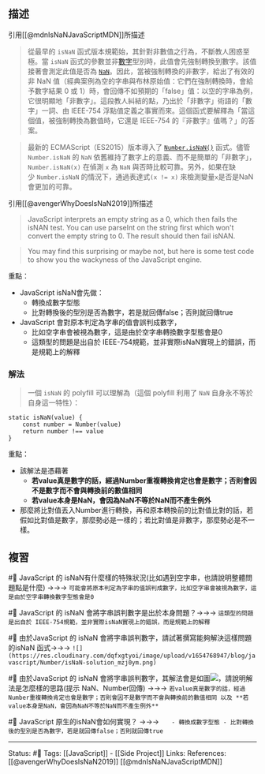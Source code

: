 
## 描述
引用[[@mdnIsNaNJavaScriptMDN]]所描述
> 從最早的 `isNaN` 函式版本規範始，其針對非數值之行為，不斷教人困惑至極。當 `isNaN` 函式的參數並非[數字](http://es5.github.com/#x8.5 "http://es5.github.com/#x8.5")型別時，此值會先強制轉換到數字。該值接著會測定此值是否為 [`NaN`](https://developer.mozilla.org/zh-TW/docs/Web/JavaScript/Reference/Global_Objects/NaN)。因此，當被強制轉換的非數字，給出了有效的非 NaN 值（經典案例為空的字串與布林原始值：它們在強制轉換時，會給予數字結果 0 或 1）時，會回傳不如預期的「false」值：以空的字串為例，它很明顯地「非數字」。這段教人糾結的點，乃出於「非數字」術語的「數字」一詞、由 IEEE-754 浮點值定義之事實而來。這個函式要解釋為「當這個值，被強制轉換為數值時，它還是 IEEE-754 的『非數字』值嗎？」的答案。

> 最新的 ECMAScript（ES2015）版本導入了 [`Number.isNaN()`](https://developer.mozilla.org/zh-TW/docs/Web/JavaScript/Reference/Global_Objects/Number/isNaN) 函式。儘管 `Number.isNaN` 的 `NaN` 依舊維持了數字上的意義、而不是簡單的「非數字」，`Number.isNaN(x)` 在偵測 `x` 為 `NaN` 與否時比較可靠。另外，如果在缺少 `Number.isNaN` 的情況下，通過表達式`(x != x)` 來檢測變量`x`是否是NaN會更加的可靠。

引用[[@avengerWhyDoesIsNaN2019]]所描述
> JavaScript interprets an empty string as a 0, which then fails the isNAN test. You can use parseInt on the string first which won't convert the empty string to 0. The result should then fail isNAN.

> You may find this surprising or maybe not, but here is some test code to show you the wackyness of the JavaScript engine.


重點：
- JavaScript isNaN會先做：
	- 轉換成數字型態
	- 比對轉換後的型別是否為數字，若是就回傳false；否則就回傳true
- JavaScript 會對原本判定為字串的值會誤判成數字，
	- 比如空字串會被視為數字，這是由於空字串轉換數字型態會是0
	- 這類型的問題是出自於 IEEE-754規範，並非實際isNaN實現上的錯誤，而是規範上的解釋

### 解法
> 一個 `isNaN` 的 polyfill 可以理解為（這個 polyfill 利用了 `NaN` 自身永不等於自身這一特性）：

```
static isNaN(value) {
	const number = Number(value)
	return number !== value
}
```

重點：
- 該解法是憑藉著 
	- **若value真是數字的話，經過Number重複轉換肯定也會是數字；否則會因不是數字而不會與轉換前的數值相同** 
	- **若value本身是NaN，會因為NaN不等於NaN而不產生例外**
- 那麼將比對值丟入Number進行轉換，再和原本轉換前的比對值比對的話，若假如比對值是數字，那麼勢必是一樣的；若比對值是非數字，那麼勢必是不一樣。
## 複習
#🧠 JavaScript 的 isNaN有什麼樣的特殊狀況(比如遇到空字串，也請說明整體問題點是什麼) ->->-> `可能會將原本判定為字串的值誤判成數字，比如空字串會被視為數字，這是由於空字串轉換數字型態會是0`
<!--SR:!2022-07-16,24,250-->

#🧠 JavaScript 的 isNaN 會將字串誤判數字是出於本身問題？->->-> `這類型的問題是出自於 IEEE-754規範，並非實際isNaN實現上的錯誤，而是規範上的解釋`
<!--SR:!2022-07-21,28,250-->

#🧠 由於JavaScript 的 isNaN 會將字串誤判數字，請試著撰寫能夠解決這樣問題的isNaN 函式->->-> `![](https://res.cloudinary.com/dqfxgtyoi/image/upload/v1654768947/blog/javascript/Number/isNaN-solution_mzj0ym.png)`
<!--SR:!2022-07-20,27,250-->

#🧠 由於JavaScript 的 isNaN 會將字串誤判數字，其解法會是如圖![](https://res.cloudinary.com/dqfxgtyoi/image/upload/v1654768947/blog/javascript/Number/isNaN-solution_mzj0ym.png)，請說明解法是怎麼樣的思路(提示 NaN、Number回傳) ->->-> `若value真是數字的話，經過Number重複轉換肯定也會是數字；否則會因不是數字而不會與轉換前的數值相同 以及 **若value本身是NaN，會因為NaN不等於NaN而不產生例外**`
<!--SR:!2022-07-17,25,250-->

#🧠 JavaScript 原生的isNaN會如何實現？ ->->-> `	- 轉換成數字型態 - 比對轉換後的型別是否為數字，若是就回傳false；否則就回傳true`
<!--SR:!2022-07-20,24,250-->

---
Status: #🌱 
Tags:
[[JavaScript]] - [[Side Project]]
Links:
References:
[[@avengerWhyDoesIsNaN2019]]
[[@mdnIsNaNJavaScriptMDN]]